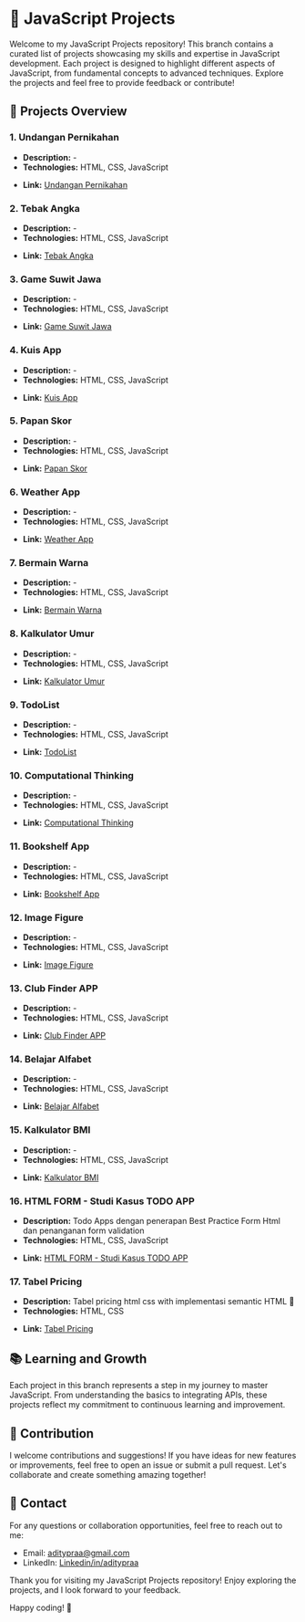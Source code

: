 # 📂 JavaScript Projects

Welcome to my JavaScript Projects repository! This branch contains a curated list of projects showcasing my skills and expertise in JavaScript development. Each project is designed to highlight different aspects of JavaScript, from fundamental concepts to advanced techniques. Explore the projects and feel free to provide feedback or contribute!

## 🚀 Projects Overview

### 1. **Undangan Pernikahan**

- **Description:** -
- **Technologies:** HTML, CSS, JavaScript
<!-- - **Features:**
  - Add new tasks
  - Mark tasks as completed
  - Edit and delete tasks
  - Responsive design -->
- **Link:** [Undangan Pernikahan](https://github.com/Aditypraa/Javascript-Project/tree/vanilla/Undangan-Pernikahan)

### 2. **Tebak Angka**

- **Description:** -
- **Technologies:** HTML, CSS, JavaScript
<!-- - **Features:**
  - Add new tasks
  - Mark tasks as completed
  - Edit and delete tasks
  - Responsive design -->
- **Link:** [Tebak Angka](https://github.com/Aditypraa/Javascript-Project/tree/vanilla/Tebak-Angka123)

### 3. **Game Suwit Jawa**

- **Description:** -
- **Technologies:** HTML, CSS, JavaScript
<!-- - **Features:**
  - Add new tasks
  - Mark tasks as completed
  - Edit and delete tasks
  - Responsive design -->
- **Link:** [Game Suwit Jawa](https://github.com/Aditypraa/Javascript-Project/tree/vanilla/Game-Suwit-Jawa)

### 4. **Kuis App**

- **Description:** -
- **Technologies:** HTML, CSS, JavaScript
<!-- - **Features:**
  - Add new tasks
  - Mark tasks as completed
  - Edit and delete tasks
  - Responsive design -->
- **Link:** [Kuis App](https://github.com/Aditypraa/Javascript-Project/tree/vanilla/Kuis-App)

### 5. **Papan Skor**

- **Description:** -
- **Technologies:** HTML, CSS, JavaScript
<!-- - **Features:**
  - Add new tasks
  - Mark tasks as completed
  - Edit and delete tasks
  - Responsive design -->
- **Link:** [Papan Skor](https://github.com/Aditypraa/Javascript-Project/tree/vanilla/Papan-Skor)

### 6. **Weather App**

- **Description:** -
- **Technologies:** HTML, CSS, JavaScript
<!-- - **Features:**
  - Add new tasks
  - Mark tasks as completed
  - Edit and delete tasks
  - Responsive design -->
- **Link:** [Weather App](https://github.com/Aditypraa/Javascript-Project/tree/vanilla/Weather-App)

### 7. **Bermain Warna**

- **Description:** -
- **Technologies:** HTML, CSS, JavaScript
<!-- - **Features:**
  - Add new tasks
  - Mark tasks as completed
  - Edit and delete tasks
  - Responsive design -->
- **Link:** [Bermain Warna](https://github.com/Aditypraa/Javascript-Project/tree/vanilla/Bermain-Warna)

### 8. **Kalkulator Umur**

- **Description:** -
- **Technologies:** HTML, CSS, JavaScript
<!-- - **Features:**
  - Add new tasks
  - Mark tasks as completed
  - Edit and delete tasks
  - Responsive design -->
- **Link:** [Kalkulator Umur](https://github.com/Aditypraa/Javascript-Project/tree/vanilla/Kalkulator-Umur)

### 9. **TodoList**

- **Description:** -
- **Technologies:** HTML, CSS, JavaScript
<!-- - **Features:**
  - Add new tasks
  - Mark tasks as completed
  - Edit and delete tasks
  - Responsive design -->
- **Link:** [TodoList](https://github.com/Aditypraa/Javascript-Project/tree/vanilla/Todolist)

### 10. **Computational Thinking**

- **Description:** -
- **Technologies:** HTML, CSS, JavaScript
<!-- - **Features:**
  - Add new tasks
  - Mark tasks as completed
  - Edit and delete tasks
  - Responsive design -->
- **Link:** [Computational Thinking](https://github.com/Aditypraa/Javascript-Project/tree/vanilla/Computational-Thinking)

### 11. **Bookshelf App**

- **Description:** -
- **Technologies:** HTML, CSS, JavaScript
<!-- - **Features:**
  - Add new tasks
  - Mark tasks as completed
  - Edit and delete tasks
  - Responsive design -->
- **Link:** [Bookshelf App](https://github.com/Aditypraa/Javascript-Project/tree/vanilla/Bookshelf-Apps)

### 12. **Image Figure**

- **Description:** -
- **Technologies:** HTML, CSS, JavaScript
<!-- - **Features:**
  - Add new tasks
  - Mark tasks as completed
  - Edit and delete tasks
  - Responsive design -->
- **Link:** [Image Figure](https://github.com/Aditypraa/Javascript-Project/tree/vanilla/image-figure)

### 13. **Club Finder APP**

- **Description:** -
- **Technologies:** HTML, CSS, JavaScript
<!-- - **Features:**
  - Add new tasks
  - Mark tasks as completed
  - Edit and delete tasks
  - Responsive design -->
- **Link:** [Club Finder APP](https://github.com/Aditypraa/Javascript-Project/tree/vanilla/Club-Finder-App)

### 14. **Belajar Alfabet**

- **Description:** -
- **Technologies:** HTML, CSS, JavaScript
<!-- - **Features:**
  - Add new tasks
  - Mark tasks as completed
  - Edit and delete tasks
  - Responsive design -->
- **Link:** [Belajar Alfabet](https://github.com/Aditypraa/Javascript-Project/tree/vanilla/belajar-alfabet)

### 15. **Kalkulator BMI**

- **Description:** -
- **Technologies:** HTML, CSS, JavaScript
<!-- - **Features:**
  - Add new tasks
  - Mark tasks as completed
  - Edit and delete tasks
  - Responsive design -->
- **Link:** [Kalkulator BMI](https://github.com/Aditypraa/Javascript-Project/tree/vanilla/kalkulator-BMI)

### 16. **HTML FORM - Studi Kasus TODO APP**

- **Description:** Todo Apps dengan penerapan Best Practice Form Html dan penanganan form validation
- **Technologies:** HTML, CSS, JavaScript
<!-- - **Features:**
  - Add new tasks
  - Mark tasks as completed
  - Edit and delete tasks
  - Responsive design -->
- **Link:** [HTML FORM - Studi Kasus TODO APP](https://github.com/Aditypraa/Javascript-Project/tree/vanilla/HtmlForm-TodoApp)

### 17. **Tabel Pricing**

- **Description:** Tabel pricing html css with implementasi semantic HTML 🤳
- **Technologies:** HTML, CSS
<!-- - **Features:**
  - Add new tasks
  - Mark tasks as completed
  - Edit and delete tasks
  - Responsive design -->
- **Link:** [Tabel Pricing](https://github.com/Aditypraa/Javascript-Project/tree/vanilla/tabel-pricing)

## 📚 Learning and Growth

Each project in this branch represents a step in my journey to master JavaScript. From understanding the basics to integrating APIs, these projects reflect my commitment to continuous learning and improvement.

## 🤝 Contribution

I welcome contributions and suggestions! If you have ideas for new features or improvements, feel free to open an issue or submit a pull request. Let's collaborate and create something amazing together!

## 📧 Contact

For any questions or collaboration opportunities, feel free to reach out to me:

- Email: [aditypraa@gmail.com](mailto:aditypraa@gmail.com)
- LinkedIn: [Linkedin/in/aditypraa](www.linkedin.com/in/aditypraa)

Thank you for visiting my JavaScript Projects repository! Enjoy exploring the projects, and I look forward to your feedback.

Happy coding! 🚀
